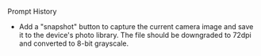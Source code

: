 Prompt History

* Add a "snapshot" button to capture the current camera image and save it to the device's photo library.  The file should be downgraded to 72dpi and converted to 8-bit grayscale.
